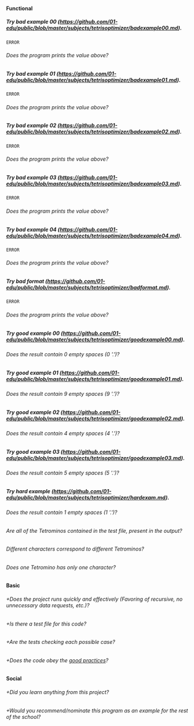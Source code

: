 #### Functional

##### Try bad example 00 (https://github.com/01-edu/public/blob/master/subjects/tetrisoptimizer/badexample00.md).
`ERROR`
###### Does the program prints the value above?
##### Try bad example 01 (https://github.com/01-edu/public/blob/master/subjects/tetrisoptimizer/badexample01.md).
`ERROR`
###### Does the program prints the value above?
##### Try bad example 02 (https://github.com/01-edu/public/blob/master/subjects/tetrisoptimizer/badexample02.md).
`ERROR`
###### Does the program prints the value above?
##### Try bad example 03 (https://github.com/01-edu/public/blob/master/subjects/tetrisoptimizer/badexample03.md).
`ERROR`
###### Does the program prints the value above?
##### Try bad example 04 (https://github.com/01-edu/public/blob/master/subjects/tetrisoptimizer/badexample04.md).
`ERROR`
###### Does the program prints the value above?
##### Try bad format (https://github.com/01-edu/public/blob/master/subjects/tetrisoptimizer/badformat.md).
`ERROR`
###### Does the program prints the value above?
##### Try good example 00 (https://github.com/01-edu/public/blob/master/subjects/tetrisoptimizer/goodexample00.md).
###### Does the result contain 0 empty spaces (0 '.')?
##### Try good example 01 (https://github.com/01-edu/public/blob/master/subjects/tetrisoptimizer/goodexample01.md).
###### Does the result contain 9 empty spaces (9 '.')?
##### Try good example 02 (https://github.com/01-edu/public/blob/master/subjects/tetrisoptimizer/goodexample02.md).
###### Does the result contain 4 empty spaces (4 '.')?
##### Try good example 03 (https://github.com/01-edu/public/blob/master/subjects/tetrisoptimizer/goodexample03.md).
###### Does the result contain 5 empty spaces (5 '.')?
##### Try hard example (https://github.com/01-edu/public/blob/master/subjects/tetrisoptimizer/hardexam.md).
###### Does the result contain 1 empty spaces (1 '.')?
###### Are all of the Tetrominos contained in the test file, present in the output?
###### Different characters correspond to different Tetrominos?
###### Does one Tetromino has only one character?

#### Basic

###### +Does the project runs quickly and effectively (Favoring of recursive, no unnecessary data requests, etc.)?
###### +Is there a test file for this code?
###### +Are the tests checking each possible case?
###### +Does the code obey the [good practices](https://github.com/01-edu/public/blob/master/subjects/good-practices.en.md)?

#### Social

###### +Did you learn anything from this project?
###### +Would you recommend/nominate this program as an example for the rest of the school?
